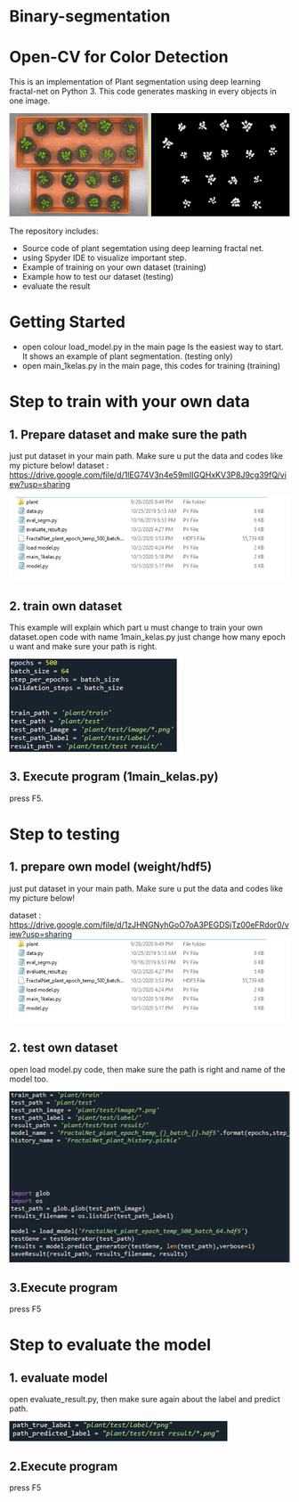 # Binary-segmentation

# Open-CV for Color Detection 

This is an implementation of Plant segmentation using deep learning fractal-net on Python 3. This code generates masking in every objects in one image.

![Binary segmentation Sample](assets/1.PNG)

The repository includes:
* Source code of plant segemtation using deep learning fractal net.
* using Spyder IDE to visualize important step.
* Example of training on your own dataset (training)
* Example how to test our dataset (testing)
* evaluate the result 

# Getting Started
* open colour load_model.py in the main page  Is the easiest way to start. It shows an example of plant segmentation. (testing only)
* open main_1kelas.py in the main page, this codes for training (training)


# Step to train  with your own data

## 1. Prepare dataset and make sure the path 
just put dataset in your main path. Make sure u put the data and codes like my picture below!
dataset : https://drive.google.com/file/d/1lEG74V3n4e59mIIGQHxKV3P8J9cg39fQ/view?usp=sharing

![](assets/step1.PNG)

## 2. train own dataset
This example will explain which part u must change to train your own dataset.open code with name 1main_kelas.py 
just change how many epoch u want and make sure your path is right. 

![](assets/step2.PNG)

## 3. Execute program (1main_kelas.py) 
press F5.



# Step to testing 

## 1. prepare own model (weight/hdf5)
just put dataset in your main path. Make sure u put the data and codes like my picture below!

dataset : https://drive.google.com/file/d/1zJHNGNyhGoO7oA3PEGDSjTz00eFRdor0/view?usp=sharing
![](assets/step1.PNG)

## 2. test own dataset
open load model.py code, then make sure the path is right and name of the model too.

![](assets/step3.PNG)

## 3.Execute program
press F5



# Step to evaluate the model

## 1. evaluate model
open evaluate_result.py, then make sure again about the label and predict path.

![](assets/step4.PNG)

## 2.Execute program
press F5
